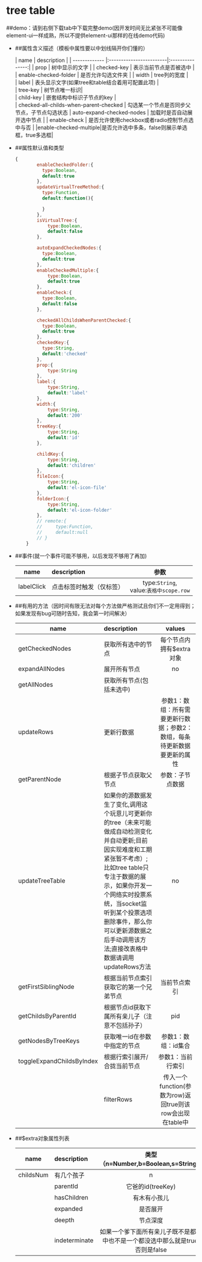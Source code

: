 # tree table



##demo：请到右侧下载tab中下载完整demo(因开发时间无比紧张不可能像element-ui一样成熟，所以不提供element-ui那样的在线demo代码)


- ##属性含义描述（模板中属性要以中划线隔开你们懂的）

    | name          | description              | 
    | ------------- |:------------------------|:---------------:|
    | prop          | 树中显示的文字  | 
    | checked-key          | 表示当前节点是否被选中  | 
    | enable-checked-folder          | 是否允许勾选文件夹  | 
        | width          | tree列的宽度  |  
    | label         | 表头显示文字(如果tree和table结合着用可配置此项)  |     
    | tree-key       | 树节点唯一标识|  
    | child-key      | 嵌套结构中标识子节点的key  |  
    | checked-all-childs-when-parent-checked     | 勾选某一个节点是否同步父节点，子节点勾选状态 
    | auto-expand-checked-nodes      | 加载时是否自动展开选中节点  |
    | enable-check     | 是否允许使用checkbox或者radio控制节点选中与否  |
|enable-checked-multiple|是否允许选中多条，false则展示单选框，true多选框|
    
    
- ##属性默认值和类型
    ```javascript
    {
            enableCheckedFolder:{
              type:Boolean,
              default:true
            },
            updateVirtualTreeMethod:{
              type:Function,
              default:function(){

              }
            },
            isVirtualTree:{
                type:Boolean,
                default:false
            },

            autoExpandCheckedNodes:{
              type:Boolean,
              default:true
            },
            enableCheckedMultiple:{
                type:Boolean,
                default:true
            },
            enableCheck:{
              type:Boolean,
              default:false
            },

            checkedAllChildsWhenParentChecked:{
              type:Boolean,
              default:true
            },
            checkedKey:{
              type:String,
              default:'checked'
            },
            prop:{
                type:String
            },
            label:{
                type:String,
                default:'label'
            },
            width:{
                type:String,
                default:'200'
            },
            treeKey:{
                type:String,
                default:'id'
            },

            childKey:{
                type:String,
                default:'children'
            },
            fileIcon:{
                type:String,
                default:'el-icon-file'
            },
            folderIcon:{
                type:String,
                default:'el-icon-folder'
            },
            // remote:{
            //     type:Function,
            //     default:null
            // }
        }
    ```
    
    

- ##事件(就一个事件可能不够用，以后发现不够用了再加)

    | name          | description              | 参数          |
    | ------------- |:------------------------|:---------------:|
    | labelClick          | 点击标签时触发（仅标签）  |      type:`String`, <br>value:`表格中scope.row`           |
    
- ##有用的方法（因时间有限无法对每个方法做严格测试且你们不一定用得到；如果发现有bug可随时告知，我会第一时间解决）

    | name          | description              | values          |
    | ------------- |:------------------------|:---------------:|
    | getCheckedNodes          | 获取所有选中的节点  |    每个节点内拥有$extra对象         |
    | expandAllNodes          | 展开所有节点  |    no        |
    | getAllNodes          | 获取所有节点(包括未选中)  |            |
    |updateRows|更新行数据|参数1：数组：所有需要更新行数据；参数2：数组，每条待更新数据要更新的属性|
    |getParentNode|根据子节点获取父节点|参数：子节点数据|
    |updateTreeTable|如果你的源数据发生了变化,调用这个玩意儿可更新你的tree（未来可能做成自动检测变化并自动更新;目前因实现难度和工期紧张暂不考虑）;比如tree table只专注于数据的展示，如果你开发一个网络实时投票系统，当socket监听到某个投票选项删除事件，那么你可以更新源数据之后手动调用该方法;直接改表格中数据请调用updateRows方法|no|
    |getFirstSiblingNode|根据当前节点索引获取它的第一个兄弟节点|当前节点索引|
    |getChildsByParentId|根据节点id获取下属所有亲儿子（注意不包括孙子）|pid|
    |getNodesByTreeKeys|获取唯一id在参数中指定的节点|参数1：数组：id集合|
    |toggleExpandChildsByIndex|根据行索引展开/合拢当前节点|参数1：当前行索引|
        |filterRows|传入一个function(参数为row)返回true则该row会出现在table中|参数1：function类型|
    
    
    
- ##$extra对象属性列表

    | name          | description              | 类型（n=Number,b=Boolean,s=String）          |
    | ------------- |:------------------------|:---------------:|
    | childsNum          | 有几个孩子  |   n   |
        | parentId          | 它爸的id(treeKey)  |      |
            | hasChildren          | 有木有小孩儿  |  b    |
                | expanded          | 是否展开  |    b  |
                    | deepth          | 节点深度  |  n(1是顶级节点，越是孩子n越大)    |
                    | indeterminate          | 如果一个爹下面所有亲儿子既不是都选中也不是一个都没选中那么就是true;否则是false  |  b    |
